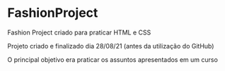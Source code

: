 # FashionProject

Fashion Project criado para praticar HTML e CSS

Projeto criado e finalizado dia 28/08/21 (antes da utilização do GitHub)

O principal objetivo era praticar os assuntos apresentados em um curso
